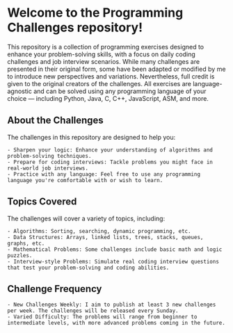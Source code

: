 # Welcome to the Programming Challenges repository! 

This repository is a collection of programming exercises designed to enhance your problem-solving skills, with a focus on daily coding challenges and job interview scenarios. While many challenges are presented in their original form, some have been adapted or modified by me to introduce new perspectives and variations. Nevertheless, full credit is given to the original creators of the challenges. All exercises are language-agnostic and can be solved using any programming language of your choice — including Python, Java, C, C++, JavaScript, ASM, and more.

## About the Challenges
The challenges in this repository are designed to help you:

    - Sharpen your logic: Enhance your understanding of algorithms and problem-solving techniques.
    - Prepare for coding interviews: Tackle problems you might face in real-world job interviews.
    - Practice with any language: Feel free to use any programming language you're comfortable with or wish to learn.

## Topics Covered
The challenges will cover a variety of topics, including:

    - Algorithms: Sorting, searching, dynamic programming, etc.
    - Data Structures: Arrays, linked lists, trees, stacks, queues, graphs, etc.
    - Mathematical Problems: Some challenges include basic math and logic puzzles.
    - Interview-style Problems: Simulate real coding interview questions that test your problem-solving and coding abilities.

## Challenge Frequency

    - New Challenges Weekly: I aim to publish at least 3 new challenges per week. The challenges will be released every Sunday.
    - Varied Difficulty: The problems will range from beginner to intermediate levels, with more advanced problems coming in the future.
